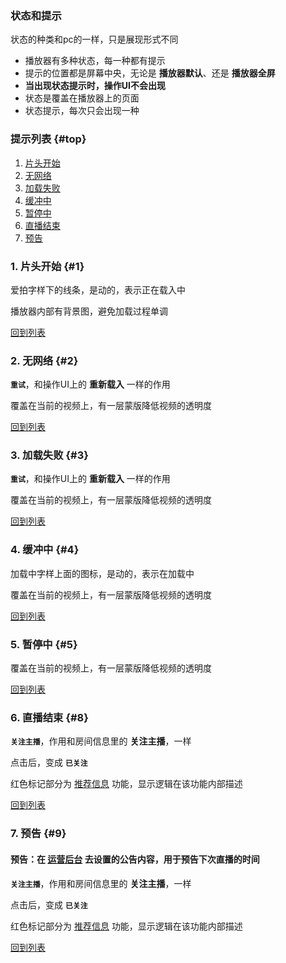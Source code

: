 ### 状态和提示
状态的种类和pc的一样，只是展现形式不同

* 播放器有多种状态，每一种都有提示
* 提示的位置都是屏幕中央，无论是 **播放器默认**、还是 **播放器全屏**
* **当出现状态提示时，操作UI不会出现**
* 状态是覆盖在播放器上的页面
* 状态提示，每次只会出现一种

### 提示列表 {#top}
1. [片头开始](#1)
2. [无网络](#2)
3. [加载失败](#3)
4. [缓冲中](#4)
5. [暂停中](#5)
6. [直播结束](#8)
7. [预告](#9)

### 1. 片头开始 {#1}
爱拍字样下的线条，是动的，表示正在载入中

播放器内部有背景图，避免加载过程单调

[回到列表](#top)


### 2. 无网络 {#2}

**`重试`**，和操作UI上的 **重新载入** 一样的作用

覆盖在当前的视频上，有一层蒙版降低视频的透明度

[回到列表](#top)


### 3. 加载失败 {#3}

**`重试`**，和操作UI上的 **重新载入** 一样的作用

覆盖在当前的视频上，有一层蒙版降低视频的透明度

[回到列表](#top)


### 4. 缓冲中 {#4}

加载中字样上面的图标，是动的，表示在加载中

覆盖在当前的视频上，有一层蒙版降低视频的透明度

[回到列表](#top)


### 5. 暂停中 {#5}

覆盖在当前的视频上，有一层蒙版降低视频的透明度

[回到列表](#top)


### 6. 直播结束 {#8}

**`关注主播`**，作用和房间信息里的 **关注主播**，一样

点击后，变成 **`已关注`**

红色标记部分为 [推荐信息](recommend.md) 功能，显示逻辑在该功能内部描述

[回到列表](#top)


### 7. 预告 {#9}

#### 预告：在 [运营后台]() 去设置的公告内容，用于预告下次直播的时间

**`关注主播`**，作用和房间信息里的 **关注主播**，一样

点击后，变成 **`已关注`**

红色标记部分为 [推荐信息](recommend.md) 功能，显示逻辑在该功能内部描述

[回到列表](#top)
